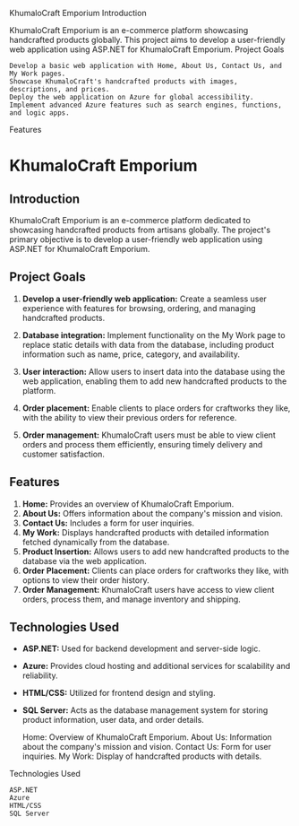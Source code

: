 KhumaloCraft Emporium
Introduction

KhumaloCraft Emporium is an e-commerce platform showcasing handcrafted products globally. This project aims to develop a user-friendly web application using ASP.NET for KhumaloCraft Emporium.
Project Goals

    Develop a basic web application with Home, About Us, Contact Us, and My Work pages.
    Showcase KhumaloCraft's handcrafted products with images, descriptions, and prices.
    Deploy the web application on Azure for global accessibility.
    Implement advanced Azure features such as search engines, functions, and logic apps.

Features
# KhumaloCraft Emporium

## Introduction

KhumaloCraft Emporium is an e-commerce platform dedicated to showcasing handcrafted products from artisans globally. The project's primary objective is to develop a user-friendly web application using ASP.NET for KhumaloCraft Emporium.

## Project Goals

1. **Develop a user-friendly web application:** Create a seamless user experience with features for browsing, ordering, and managing handcrafted products.

2. **Database integration:** Implement functionality on the My Work page to replace static details with data from the database, including product information such as name, price, category, and availability.

3. **User interaction:** Allow users to insert data into the database using the web application, enabling them to add new handcrafted products to the platform.

4. **Order placement:** Enable clients to place orders for craftworks they like, with the ability to view their previous orders for reference.

5. **Order management:** KhumaloCraft users must be able to view client orders and process them efficiently, ensuring timely delivery and customer satisfaction.

## Features

1. **Home:** Provides an overview of KhumaloCraft Emporium.
2. **About Us:** Offers information about the company's mission and vision.
3. **Contact Us:** Includes a form for user inquiries.
4. **My Work:** Displays handcrafted products with detailed information fetched dynamically from the database.
5. **Product Insertion:** Allows users to add new handcrafted products to the database via the web application.
6. **Order Placement:** Clients can place orders for craftworks they like, with options to view their order history.
7. **Order Management:** KhumaloCraft users have access to view client orders, process them, and manage inventory and shipping.

## Technologies Used

- **ASP.NET:** Used for backend development and server-side logic.
- **Azure:** Provides cloud hosting and additional services for scalability and reliability.
- **HTML/CSS:** Utilized for frontend design and styling.
- **SQL Server:** Acts as the database management system for storing product information, user data, and order details.



    Home: Overview of KhumaloCraft Emporium.
    About Us: Information about the company's mission and vision.
    Contact Us: Form for user inquiries.
    My Work: Display of handcrafted products with details.

Technologies Used

    ASP.NET
    Azure
    HTML/CSS
    SQL Server
